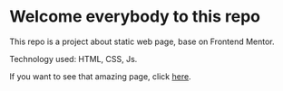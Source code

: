 # Welcome everybody to this repo

This repo is a project about static web page, base on Frontend Mentor.

Technology used: HTML, CSS, Js.

If you want to see that amazing page, click [here](https://drinkwater30m.github.io/The-Challenge-7-With-HTML-CSS-JS/).
